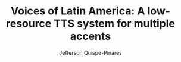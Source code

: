 ---
paperId: 37
author: Jefferson Quispe-Pinares
publicationauthor: Quispe-Pinares, J.
title: "Voices of Latin America: A low-resource TTS system for multiple accents"
pdf: Jefferson_Quispe-Pinares.pdf
poster: --
alt: --
type: Poster
topic: Speech Recognition, Text-to-Speech, and Spoken Language Understanding
subtopic: Multilinguality and Language Diversity
link: https://research.latinxinai.org/papers/naacl/2024/pdf/Pablo_Rivas2.pdf
conference: naacl
year: 2024
tags: naacl-2024
location: Mexico City, Mexico
---